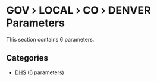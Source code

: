 # GOV › LOCAL › CO › DENVER Parameters

This section contains 6 parameters.

## Categories

- [DHS](dhs/index.md) (6 parameters)
